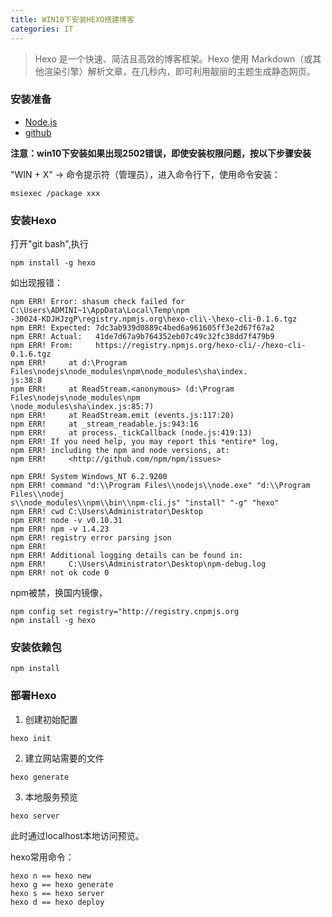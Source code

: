 ```yaml
---
title: WIN10下安装HEXO搭建博客
categories: IT
---
```

>  Hexo 是一个快速、简洁且高效的博客框架。Hexo 使用 Markdown（或其他渲染引擎）解析文章，在几秒内，即可利用靓丽的主题生成静态网页。

### 安装准备
- [Node.js](https://nodejs.org/en/)
- [github](https://git-scm.com/)


**注意：win10下安装如果出现2502错误，即使安装权限问题，按以下步骤安装** 

"WIN + X" -> 命令提示符（管理员），进入命令行下，使用命令安装：
```
msiexec /package xxx
```

### 安装Hexo
打开"git bash",执行
```
npm install -g hexo
```
如出现报错：
```
npm ERR! Error: shasum check failed for C:\Users\ADMINI~1\AppData\Local\Temp\npm
-30024-KDJHJzgP\registry.npmjs.org\hexo-cli\-\hexo-cli-0.1.6.tgz
npm ERR! Expected: 7dc3ab939d0889c4bed6a961605ff3e2d67f67a2
npm ERR! Actual:   41de7d67a9b764352eb07c49c32fc38dd7f479b9
npm ERR! From:     https://registry.npmjs.org/hexo-cli/-/hexo-cli-0.1.6.tgz
npm ERR!     at d:\Program Files\nodejs\node_modules\npm\node_modules\sha\index.
js:38:8
npm ERR!     at ReadStream.<anonymous> (d:\Program Files\nodejs\node_modules\npm
\node_modules\sha\index.js:85:7)
npm ERR!     at ReadStream.emit (events.js:117:20)
npm ERR!     at _stream_readable.js:943:16
npm ERR!     at process._tickCallback (node.js:419:13)
npm ERR! If you need help, you may report this *entire* log,
npm ERR! including the npm and node versions, at:
npm ERR!     <http://github.com/npm/npm/issues>

npm ERR! System Windows_NT 6.2.9200
npm ERR! command "d:\\Program Files\\nodejs\\node.exe" "d:\\Program Files\\nodej
s\\node_modules\\npm\\bin\\npm-cli.js" "install" "-g" "hexo"
npm ERR! cwd C:\Users\Administrator\Desktop
npm ERR! node -v v0.10.31
npm ERR! npm -v 1.4.23
npm ERR! registry error parsing json
npm ERR!
npm ERR! Additional logging details can be found in:
npm ERR!     C:\Users\Administrator\Desktop\npm-debug.log
npm ERR! not ok code 0
```
npm被禁，换国内镜像，
```
npm config set registry="http://registry.cnpmjs.org
npm install -g hexo
```

### 安装依赖包
```
npm install
```

### 部署Hexo
1. 创建初始配置
```
hexo init
```
2. 建立网站需要的文件
```
hexo generate
```
3. 本地服务预览
```
hexo server
```
此时通过localhost本地访问预览。

hexo常用命令：
```
hexo n == hexo new
hexo g == hexo generate
hexo s == hexo server
hexo d == hexo deploy
```